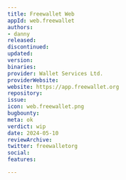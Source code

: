 ```yaml
---
title: Freewallet Web
appId: web.freewallet
authors:
- danny
released: 
discontinued: 
updated: 
version: 
binaries: 
provider: Wallet Services Ltd.
providerWebsite: 
website: https://app.freewallet.org
repository: 
issue: 
icon: web.freewallet.png
bugbounty: 
meta: ok
verdict: wip
date: 2024-05-10
reviewArchive: 
twitter: freewalletorg
social: 
features: 

---
```


